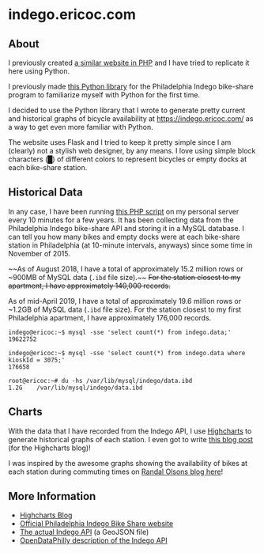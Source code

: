 indego.ericoc.com
==============================

About
-----

I previously created [a similar website in PHP](https://github.com/ericoc/indegophp.ericoc.com) and I have tried to replicate it here using Python.

I previously made [this Python library](https://github.com/ericoc/indego-py-lib) for the Philadelphia Indego bike-share program to familiarize myself with Python for the first time.

I decided to use the Python library that I wrote to generate pretty current and historical graphs of bicycle availability at https://indego.ericoc.com/ as a way to get even more familiar with Python. 

The website uses Flask and I tried to keep it pretty simple since I am (clearly) not a stylish web designer, by any means. I love using simple block characters (█) of different colors to represent bicycles or empty docks at each bike-share station.

Historical Data
---------------

In any case, I have been running [this PHP script](https://github.com/ericoc/indegophp.ericoc.com/blob/master/backend/db_insert.php) on my personal server every 10 minutes for a few years. It has been collecting data from the Philadelphia Indego bike-share API and storing it in a MySQL database. I can tell you how many bikes and empty docks were at each bike-share station in Philadelphia (at 10-minute intervals, anyways) since some time in November of 2015.

~~As of August 2018, I have a total of approximately 15.2 million rows or ~900MB of MySQL data (`.ibd` file size).~~
~~For the station closest to my apartment, I have approximately 140,000 records.~~

As of mid-April 2019, I have a total of approximately 19.6 million rows or ~1.2GB of MySQL data (`.ibd` file size).
For the station closest to my first Philadelphia apartment, I have approximately 176,000 records.

    indego@ericoc:~$ mysql -sse 'select count(*) from indego.data;'
    19622752

    indego@ericoc:~$ mysql -sse 'select count(*) from indego.data where kioskId = 3075;'
    176658

    root@ericoc:~# du -hs /var/lib/mysql/indego/data.ibd
    1.2G    /var/lib/mysql/indego/data.ibd

Charts
------

With the data that I have recorded from the Indego API, I use [Highcharts](http://www.highcharts.com/) to generate historical graphs of each station. I even got to write [this blog post](https://www.highcharts.com/blog/products/highcharts/250-tracking-bike-share-usage-in-philadelphia/) (for the Highcharts blog)!

I was inspired by the awesome graphs showing the availability of bikes at each station during commuting times on [Randal Olsons blog here](http://www.randalolson.com/2015/09/05/visualizing-indego-bike-share-usage-patterns-in-philadelphia-part-2/)!

More Information
----------------
* [Highcharts Blog](http://www.highcharts.com/blog)
* [Official Philadelphia Indego Bike Share website](https://www.rideindego.com/)
* [The actual Indego API](https://www.rideindego.com/stations/json/) (a GeoJSON file)
* [OpenDataPhilly description of the Indego API](https://www.opendataphilly.org/dataset/bike-share-stations)
